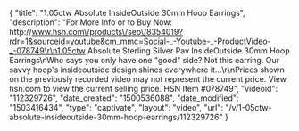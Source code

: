 {
    "title": "1.05ctw Absolute InsideOutside 30mm Hoop Earrings",
    "description": "For More Info or to Buy Now: http:\/\/www.hsn.com\/products\/seo\/8354019?rdr=1&sourceid=youtube&cm_mmc=Social-_-Youtube-_-ProductVideo-_-078749\r\n1.05ctw Absolute Sterling Silver Pav InsideOutside 30mm Hoop Earrings\nWho says you only have one \"good\" side? Not this earring. Our savvy hoop's insideoutside design shines everywhere it...\r\nPrices shown on the previously recorded video may not represent the current price.  View hsn.com to view the current selling price. HSN Item #078749",
    "videoid": "112329726",
    "date_created": "1500536088",
    "date_modified": "1503416434",
    "type": "captivate",
    "layout": "video",
    "url": "\/v\/1-05ctw-absolute-insideoutside-30mm-hoop-earrings\/112329726"
}